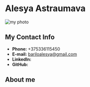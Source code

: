 # Alesya Astraumava
![my photo](/photo_2023-02-20_22-47-36.jpg)
## My Contact Info
- **Phone:** +375336115450
- **E-mail:** bariloalesya@gmail.com
- **LinkedIn:**
- **GitHub:**
## About me